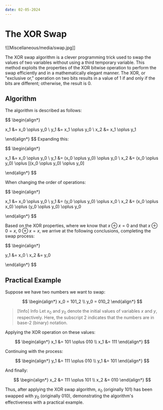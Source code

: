 ```yaml
---
date: 02-05-2024
---
```


# The XOR Swap

![[Miscellaneous/media/swap.jpg]]

The $\text{XOR}$ swap algorithm is a clever programming trick used to swap the values of two variables without using a third temporary variable. This method exploits the properties of the $\text{XOR}$ bitwise operation to perform the swap efficiently and in a mathematically elegant manner. The $\text{XOR}$, or "exclusive or," operation on two bits results in a value of 1 if and only if the bits are different; otherwise, the result is 0.

## Algorithm

The algorithm is described as follows:

$$
\begin{align*}

x_1 &= x_0 \oplus y_0 \\
y_1 &= x_1 \oplus y_0 \\
x_2 &= x_1 \oplus y_1

\end{align*}
$$
Expanding this:

$$
\begin{align*}

x_1 &= x_0 \oplus y_0 \\
y_1 &= (x_0 \oplus y_0) \oplus y_0 \\
x_2 &= (x_0 \oplus y_0) \oplus [(x_0 \oplus y_0) \oplus y_0]

\end{align*}
$$

When changing the order of operations:

$$
\begin{align*}

x_1 &= x_0 \oplus y_0 \\
y_1 &= (y_0 \oplus y_0) \oplus x_0 \\
x_2 &= (x_0 \oplus x_0) \oplus (y_0 \oplus y_0) \oplus y_0

\end{align*}
$$

Based on the $\text{XOR}$ properties, where we know that $x \oplus x = 0$ and that $x \oplus 0 = x$, $0 \oplus x = x$, we arrive at the following conclusions, completing the swap process:

$$
\begin{align*}

y_1 &= x_0 \\
x_2 &=  y_0

\end{align*}
$$

## Practical Example

Suppose we have two numbers we want to swap:

$$
\begin{align*}
x_0 = 101_2 \\
y_0 = 010_2
\end{align*}
$$

> [!info] Info
> Let $x_0$ and $y_0$ denote the initial values of variables $x$ and $y$, respectively. Here, the subscript $2$ indicates that the numbers are in base-2 (binary) notation.

Applying the XOR operation on these values:

$$
\begin{align*}
x_1 &= 101 \oplus 010 \\
x_1 &= 111
\end{align*}
$$

Continuing with the process:

$$
\begin{align*}
y_1 &= 111 \oplus 010 \\
y_1 &= 101
\end{align*}
$$

And finally:

$$
\begin{align*}
x_2 &= 111 \oplus 101 \\
x_2 &= 010
\end{align*}
$$

Thus, after applying the $\text{XOR}$ swap algorithm, $x_0$ (originally $101$) has been swapped with $y_0$ (originally $010$), demonstrating the algorithm's effectiveness with a practical example.
